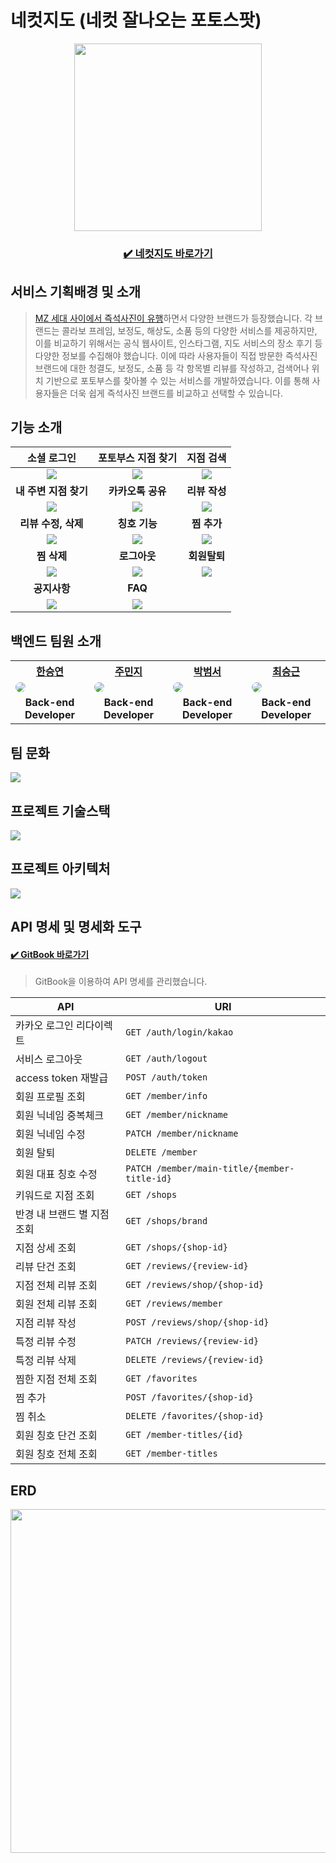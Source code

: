 # 네컷지도 (네컷 잘나오는 포토스팟)
<p align="center"><img src="https://user-images.githubusercontent.com/63441091/235567823-12ace8fa-d695-4cc5-8f3f-6f70a62223f5.jpg" width="300px" height="300px"></p>

<h3 align="center"><a href="https://photosmap.vercel.app/home">✔️ 네컷지도 바로가기</a></h3>


## 서비스 기획배경 및 소개

> [MZ 세대 사이에서 즉석사진이 유행](https://maily.so/mediaatelier.official/posts/0cb930d9)하면서 다양한 브랜드가 등장했습니다. 각 브랜드는 콜라보 프레임, 보정도, 해상도, 소품 등의 다양한 서비스를 제공하지만, 이를 비교하기 위해서는 공식 웹사이트, 인스타그램, 지도 서비스의 장소 후기 등 다양한 정보를 수집해야 했습니다. 이에 따라 사용자들이 직접 방문한 즉석사진 브랜드에 대한 청결도, 보정도, 소품 등 각 항목별 리뷰를 작성하고, 검색어나 위치 기반으로 포토부스를 찾아볼 수 있는 서비스를 개발하였습니다. 이를 통해 사용자들은 더욱 쉽게 즉석사진 브랜드를 비교하고 선택할 수 있습니다.

## 기능 소개

|                소셜 로그인                |            포토부스 지점 찾기             |                 지점 검색                 |
| :---------------------------------------: | :---------------------------------------: | :---------------------------------------: |
| <img src=https://i.imgur.com/3sXKFTj.gif> | <img src=https://i.imgur.com/VALkI5D.gif> | <img src=https://i.imgur.com/aZnP7nM.gif> |
|         <b>내 주변 지점 찾기</b>          |           <b>카카오톡 공유</b>            |             <b>리뷰 작성</b>              |
| <img src=https://i.imgur.com/M3DbgQH.gif> | <img src=https://i.imgur.com/p0zNspF.gif> | <img src=https://i.imgur.com/gST2XeA.gif> |
|          <b>리뷰 수정, 삭제</b>           |             <b>칭호 기능</b>              |              <b>찜 추가</b>               |
| <img src=https://i.imgur.com/rFzQNv9.gif> | <img src=https://i.imgur.com/Ku48jdD.gif> | <img src=https://i.imgur.com/Hk0y4BP.gif> |
|              <b>찜 삭제</b>               |              <b>로그아웃</b>              |              <b>회원탈퇴</b>              |
| <img src=https://i.imgur.com/MLtNhZ8.gif> | <img src=https://i.imgur.com/LLpoqu9.gif> | <img src=https://i.imgur.com/qzdzqx7.gif> |
|              <b>공지사항</b>              |                <b>FAQ</b>                 |
| <img src=https://i.imgur.com/gR0Fyss.gif> | <img src=https://i.imgur.com/C4DqukY.gif> |


## 백엔드 팀원 소개

<table>
    <th width="16.6%" style="text-align:center"><a href="https://github.com/ahah525" target="_blank">한승연</a></th>
    <th width="16.6%" style="text-align:center"><a href="https://github.com/zuminzi" target="_blank">주민지</a></th>
    <th width="16.6%" style="text-align:center"><a href="https://github.com/qkrtpgh5033" target="_blank">박범서</a></th>
    <th width="16.6%" style="text-align:center"><a href="https://github.com/ddackkeun" target="_blank">최승근</a></th>
    <tr>
        <td>
            <img src="https://avatars.githubusercontent.com/u/48237976?v=4" style="border-radius:100px"/>
        </td>
        <td>
            <img src="https://avatars.githubusercontent.com/u/63441091?v=4" style="border-radius:100px"/>
        </td>
        <td>
            <img src="https://avatars.githubusercontent.com/u/81248569?v=4" style="border-radius:100px"/>
        </td>
        <td>
            <img src="https://avatars.githubusercontent.com/u/77659341?v=4" style="border-radius:100px"/>
        </td>
    </tr>
    <tr>
        <td align="middle">
            <strong>Back-end <br> Developer</strong>
        </td>
        <td align="middle">
            <strong>Back-end <br> Developer</strong>
        </td>
        <td align="middle">
            <strong>Back-end <br> Developer</strong>
        </td>
        <td align="middle">
            <strong>Back-end <br> Developer</strong>
        </td>
    </tr>
</table>

## 팀 문화
![](https://i.imgur.com/6Mr1NTz.png)

## 프로젝트 기술스택

![](https://i.imgur.com/zRInjWk.png)


## ️프로젝트 아키텍처
![](https://i.imgur.com/dSbvq7n.jpg)

## API 명세 및 명세화 도구
<h4><a href="https://organization-ggq.gitbook.io/undefined/">✔️ GitBook 바로가기</a></h4>

> GitBook을 이용하여 API 명세를 관리했습니다.


|API| URI   |
|----|------|
|카카오 로그인 리다이렉트|`GET /auth/login/kakao`|
|서비스 로그아웃|`GET /auth/logout`|
|access token 재발급|`POST /auth/token`|
|회원 프로필 조회|`GET /member/info`|
|회원 닉네임 중복체크|`GET /member/nickname`|
|회원 닉네임 수정|`PATCH /member/nickname`|
|회원 탈퇴|`DELETE /member`|
|회원 대표 칭호 수정|`PATCH /member/main-title/{member-title-id}`|
|키워드로 지점 조회|`GET /shops`|
|반경 내 브랜드 별 지점 조회|`GET /shops/brand`|
|지점 상세 조회|`GET /shops/{shop-id}`|
|리뷰 단건 조회|`GET /reviews/{review-id}`|
|지점 전체 리뷰 조회|`GET /reviews/shop/{shop-id}`|
|회원 전체 리뷰 조회|`GET /reviews/member`|
|지점 리뷰 작성|`POST /reviews/shop/{shop-id}`|
|특정 리뷰 수정|`PATCH /reviews/{review-id}`|
|특정 리뷰 삭제|`DELETE /reviews/{review-id}`|
|찜한 지점 전체 조회|`GET /favorites`|
|찜 추가|`POST /favorites/{shop-id}`|
|찜 취소|`DELETE /favorites/{shop-id}`|
|회원 칭호 단건 조회|`GET /member-titles/{id}`|
|회원 칭호 전체 조회|`GET /member-titles`|

## ERD
<img src ="https://user-images.githubusercontent.com/63441091/235579800-862dd134-c75a-44f0-83d5-1cd90e9125fe.png" width="700" height="550">
